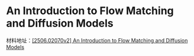 # An Introduction to Flow Matching and Diffusion Models

材料地址：[[2506.02070v2] An Introduction to Flow Matching and Diffusion Models]( https://arxiv.org/abs/2506.02070v2 )
